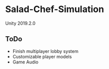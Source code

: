 # Salad-Chef-Simulation
Unity 2019.2.0

## ToDo
* Finish multiplayer lobby system
* Customizable player models
* Game Audio